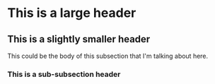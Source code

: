 # This is a large header

## This is a slightly smaller header

This could be the body of this subsection that I'm talking about here.

### This is a sub-subsection header
